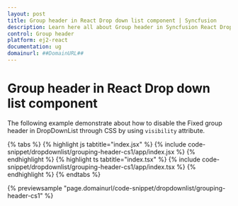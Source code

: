 ```yaml
---
layout: post
title: Group header in React Drop down list component | Syncfusion
description: Learn here all about Group header in Syncfusion React Drop down list component of Syncfusion Essential JS 2 and more.
control: Group header 
platform: ej2-react
documentation: ug
domainurl: ##DomainURL##
---
```


# Group header in React Drop down list component

The following example demonstrate about how to disable the Fixed group header in DropDownList through CSS by using `visibility` attribute.

{% tabs %}
{% highlight js tabtitle="index.jsx" %}
{% include code-snippet/dropdownlist/grouping-header-cs1/app/index.jsx %}
{% endhighlight %}
{% highlight ts tabtitle="index.tsx" %}
{% include code-snippet/dropdownlist/grouping-header-cs1/app/index.tsx %}
{% endhighlight %}
{% endtabs %}

 {% previewsample "page.domainurl/code-snippet/dropdownlist/grouping-header-cs1" %}